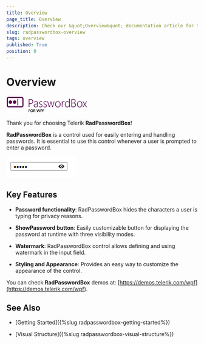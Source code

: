 ```yaml
---
title: Overview
page_title: Overview
description: Check our &quot;Overview&quot; documentation article for the RadPasswordBox WPF control.
slug: radpasswordbox-overview
tags: overview
published: True
position: 0
---
```


# Overview

![RadPasswordBox Overview](images/RadPasswordBox_Overview_0.png)

Thank you for choosing Telerik __RadPasswordBox__!

__RadPasswordBox__ is a control used for easily entering and handling passwords. It is essential to use this control whenever a user is prompted to enter a password.

![RadPasswordBox Overview](images/RadPasswordBox_Overview_1.png)

## Key Features

* __Password functionality__: RadPasswordBox hides the characters a user is typing for privacy reasons.

* __ShowPassword button__: Easily customizable button for displaying the password at runtime with three visibility modes.

* __Watermark__: RadPasswordBox control allows defining and using watermark in the input field.

* __Styling and Appearance__: Provides an easy way to customize the appearance of the control.


You can check __RadPasswordBox__ demos at: [https://demos.telerik.com/wpf](https://demos.telerik.com/wpf).

## See Also

 * [Getting Started]({%slug radpasswordbox-getting-started%})

 * [Visual Structure]({%slug radpasswordbox-visual-structure%})

